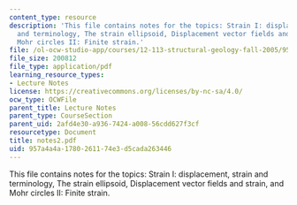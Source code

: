 ```yaml
---
content_type: resource
description: 'This file contains notes for the topics: Strain I: displacement, strain
  and terminology, The strain ellipsoid, Displacement vector fields and strain, and
  Mohr circles II: Finite strain.'
file: /ol-ocw-studio-app/courses/12-113-structural-geology-fall-2005/957a4a4a1780261174e3d5cada263446_notes2.pdf
file_size: 200812
file_type: application/pdf
learning_resource_types:
- Lecture Notes
license: https://creativecommons.org/licenses/by-nc-sa/4.0/
ocw_type: OCWFile
parent_title: Lecture Notes
parent_type: CourseSection
parent_uid: 2afd4e30-a936-7424-a008-56cdd627f3cf
resourcetype: Document
title: notes2.pdf
uid: 957a4a4a-1780-2611-74e3-d5cada263446
---
```

This file contains notes for the topics: Strain I: displacement, strain and terminology, The strain ellipsoid, Displacement vector fields and strain, and Mohr circles II: Finite strain.